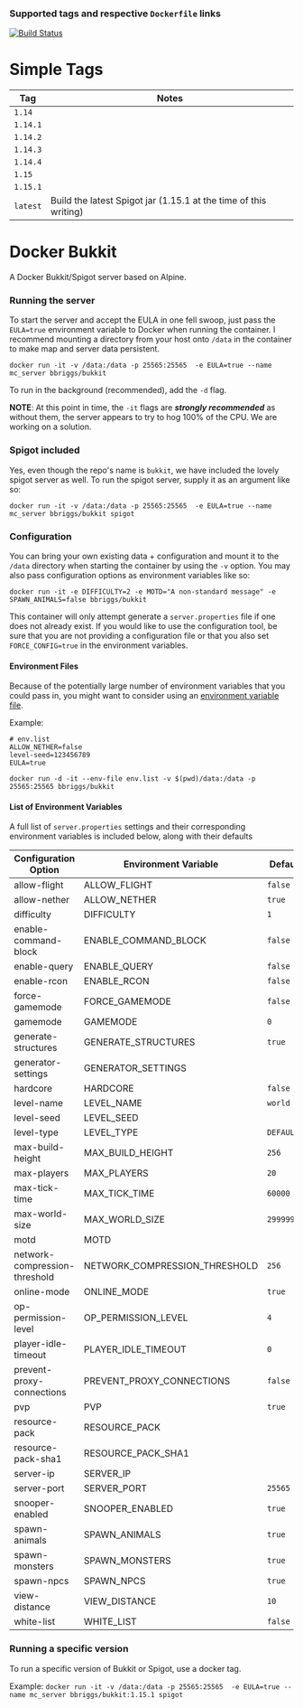 ### Supported tags and respective `Dockerfile` links

[![Build Status](https://api.travis-ci.org/bbriggs/docker-bukkit.svg?branch=master)](https://travis-ci.org/bbriggs/docker-bukkit)

# Simple Tags
| Tag      | Notes |
|----------|-------|
| `1.14`   |       |
| `1.14.1` |       |
| `1.14.2` |       |
| `1.14.3` |       |
| `1.14.4` |       |
| `1.15`   |       |
| `1.15.1` |       |
| `latest` | Build the latest Spigot jar (1.15.1 at the time of this writing) |

# Docker Bukkit

A Docker Bukkit/Spigot server based on Alpine.

### Running the server

To start the server and accept the EULA in one fell swoop, just pass the `EULA=true` environment variable to Docker when running the container. I recommend mounting a directory from your host onto `/data` in the container to make map and server data persistent.

`docker run -it -v /data:/data -p 25565:25565  -e EULA=true --name mc_server bbriggs/bukkit` 

To run in the background (recommended), add the `-d` flag.

**NOTE**: At this point in time, the `-it` flags are **_strongly recommended_** as without them, the server appears to try to hog 100% of the CPU. We are working on a solution.

### Spigot included

Yes, even though the repo's name is `bukkit`, we have included the lovely spigot server as well. To run the spigot server, supply it as an argument like so:

`docker run -it -v /data:/data -p 25565:25565  -e EULA=true --name mc_server bbriggs/bukkit spigot` 

### Configuration

You can bring your own existing data + configuration and mount it to the `/data` directory when starting the container by using the `-v` option. You may also pass configuration options as environment variables like so:

`docker run -it -e DIFFICULTY=2 -e MOTD="A non-standard message" -e SPAWN_ANIMALS=false bbriggs/bukkit`

This container will only attempt generate a `server.properties` file if one does not already exist. If you would like to use the configuration tool, be sure that you are not providing a configuration file or that you also set `FORCE_CONFIG=true` in the environment variables.

#### Environment Files

Because of the potentially large number of environment variables that you could pass in, you might want to consider using an [environment variable file](https://docs.docker.com/engine/reference/commandline/run/#set-environment-variables--e---env---env-file). 

Example:
```
# env.list
ALLOW_NETHER=false
level-seed=123456789
EULA=true
```

`docker run -d -it --env-file env.list -v $(pwd)/data:/data -p 25565:25565 bbriggs/bukkit`

#### List of Environment Variables

A full list of `server.properties` settings and their corresponding environment variables is included below, along with their defaults

| Configuration Option          | Environment Variable          | Default                                                          |
| ------------------------------|-------------------------------|------------------------------------------------------------------|
| allow-flight                  | ALLOW_FLIGHT                  | `false`                                                          |
| allow-nether                  | ALLOW_NETHER                  | `true`                                                           |
| difficulty                    | DIFFICULTY                    | `1`                                                              |
| enable-command-block          | ENABLE_COMMAND_BLOCK          | `false`                                                          |
| enable-query                  | ENABLE_QUERY                  | `false`                                                          |
| enable-rcon                   | ENABLE_RCON                   | `false`                                                          |
| force-gamemode                | FORCE_GAMEMODE                | `false`                                                          |
| gamemode                      | GAMEMODE                      | `0`                                                              |
| generate-structures           | GENERATE_STRUCTURES           | `true`                                                           |
| generator-settings            | GENERATOR_SETTINGS            |                                                                  |
| hardcore                      | HARDCORE                      | `false`                                                          |
| level-name                    | LEVEL_NAME                    | `world`                                                          |
| level-seed                    | LEVEL_SEED                    |                                                                  |
| level-type                    | LEVEL_TYPE                    | `DEFAULT`                                                        |
| max-build-height              | MAX_BUILD_HEIGHT              |  `256`                                                           |
| max-players                   | MAX_PLAYERS                   | `20`                                                             |
| max-tick-time                 | MAX_TICK_TIME                 | `60000`                                                          |
| max-world-size                | MAX_WORLD_SIZE                | `29999984`                                                       |
| motd                          | MOTD|                         | `"A Minecraft server powered by Docker (image: bbriggs/bukkit)"` |
| network-compression-threshold | NETWORK_COMPRESSION_THRESHOLD | `256`                                                            |
| online-mode                   | ONLINE_MODE                   | `true`                                                           |
| op-permission-level           | OP_PERMISSION_LEVEL           | `4`                                                              |
| player-idle-timeout           | PLAYER_IDLE_TIMEOUT           | `0`                                                              |
| prevent-proxy-connections     | PREVENT_PROXY_CONNECTIONS     | `false`                                                          |
| pvp                           | PVP                           | `true`                                                           |
| resource-pack                 | RESOURCE_PACK                 |                                                                  |
| resource-pack-sha1            | RESOURCE_PACK_SHA1            |                                                                  |
| server-ip                     | SERVER_IP                     |                                                                  |
| server-port                   | SERVER_PORT                   | `25565`                                                          | 
| snooper-enabled               | SNOOPER_ENABLED               | `true`                                                           |
| spawn-animals                 | SPAWN_ANIMALS                 | `true`                                                           |
| spawn-monsters                | SPAWN_MONSTERS                | `true`                                                           |
| spawn-npcs                    | SPAWN_NPCS                    | `true`                                                           |
| view-distance                 | VIEW_DISTANCE                 | `10`                                                             |
| white-list                    | WHITE_LIST                    | `false`                                                          |


### Running a specific version

To run a specific version of Bukkit or Spigot, use a docker tag. 

Example:
`docker run -it -v /data:/data -p 25565:25565  -e EULA=true --name mc_server bbriggs/bukkit:1.15.1 spigot` 
